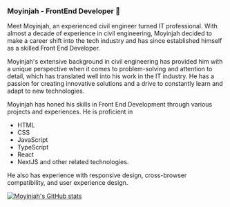### Moyinjah - FrontEnd Developer 👋 

Meet Moyinjah, an experienced civil engineer turned IT professional. With almost a decade of experience in civil engineering, Moyinjah decided to make a career shift into the tech industry and has since established himself as a skilled Front End Developer.

Moyinjah's extensive background in civil engineering has provided him with a unique perspective when it comes to problem-solving and attention to detail, which has translated well into his work in the IT industry. He has a passion for creating innovative solutions and a drive to constantly learn and adapt to new technologies.

Moyinjah has honed his skills in Front End Development through various projects and experiences. He is proficient in
* HTML
* CSS
* JavaScript
* TypeScript
* React
* NextJS
and other related technologies.

He also has experience with responsive design, cross-browser compatibility, and user experience design.


[![Moyinjah's GitHub stats](https://github-readme-stats.vercel.app/api?username=bellomoyinjah&count_private=true&show_icons=true&theme=dark)](https://github.com/anuraghazra/github-readme-stats)
